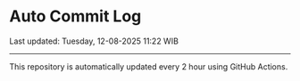 # Auto Commit Log

Last updated: Tuesday, 12-08-2025 11:22 WIB

---

This repository is automatically updated every 2 hour using GitHub Actions.
